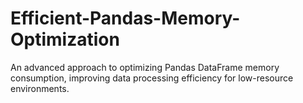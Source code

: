 # Efficient-Pandas-Memory-Optimization
An advanced approach to optimizing Pandas DataFrame memory consumption, improving data processing efficiency for low-resource environments. 
